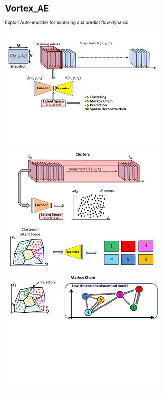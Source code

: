 # Vortex_AE
Exploit Auto-encoder for exploring and predict flow dynamic

![AE](AE.png)

![Cluster](Cluster.png)

![Markov](Markov.png)

